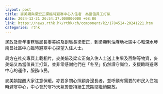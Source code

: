 ```yaml
---
layout: post
title: 麥美娟與梁宏正探臨時避寒中心入住者　為當值員工打氣
date: 2024-12-21 20:54:37.000000000 +08:00
link: https://news.rthk.hk/rthk/ch/component/k2/1784524-20241221.htm
categories: rthk
---
```


民政及青年事務局局長麥美娟及副局長梁宏正，到梁顯利油麻地社區中心和深水埗南昌社區中心臨時避寒中心探望入住人士。

局方在社交專頁上載相片，麥美娟及梁宏正向入住人士送上生果及西餅等物資，麥美娟又為當值員工打氣，並非常感謝他們在「冬至」仍然謹守崗位，支援臨時避寒中心的運作，服務市民。

麥美娟提醒大家注意保暖，亦要多關心照顧身邊長者，並呼籲有需要的市民入住臨時避寒中心，中心會於寒冷天氣警告持續生效期間繼續開放。
